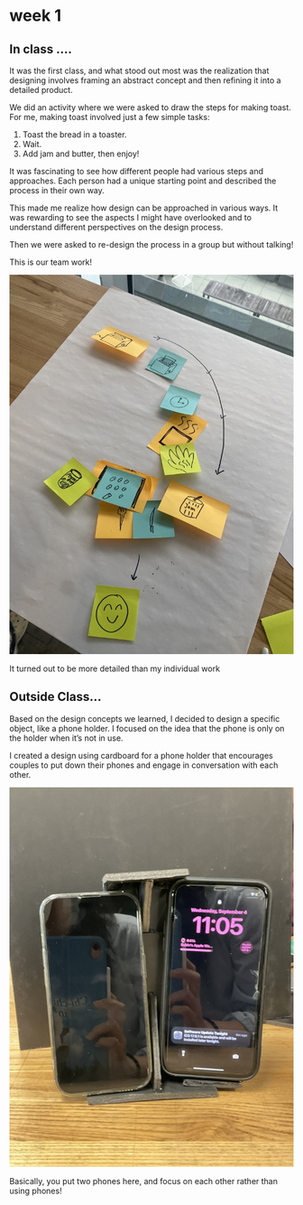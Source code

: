 # week 1

## In class ….

It was the first class, and what stood out most was the realization that designing involves framing an abstract concept and then refining it into a detailed product.

We did an activity where we were asked to draw the steps for making toast. For me, making toast involved just a few simple tasks:

1. Toast the bread in a toaster.
2. Wait.
3. Add jam and butter, then enjoy!

It was fascinating to see how different people had various steps and approaches. Each person had a unique starting point and described the process in their own way.

This made me realize how design can be approached in various ways. It was rewarding to see the aspects I might have overlooked and to understand different perspectives on the design process.

Then we were asked to  re-design the process in a group but without talking!

This is our team work!

![7DBE74D3-E75F-4D21-8FE6-E75DC4438334_1_105_c.jpeg](week%201%207f65a1bb31a446fb9837087b03a9cc22/7DBE74D3-E75F-4D21-8FE6-E75DC4438334_1_105_c.jpeg)

It turned out to be more detailed than my individual work

## Outside Class…

Based on the design concepts we learned, I decided to design a specific object, like a phone holder. I focused on the idea that the phone is only on the holder when it’s not in use.

I created a design using cardboard for a phone holder that encourages couples to put down their phones and engage in conversation with each other.

![A722D6B2-EA4F-4675-AD20-119BCEA94204_1_105_c.jpeg](week%201%207f65a1bb31a446fb9837087b03a9cc22/A722D6B2-EA4F-4675-AD20-119BCEA94204_1_105_c.jpeg)

Basically, you put two phones here, and focus on each other rather than using phones!